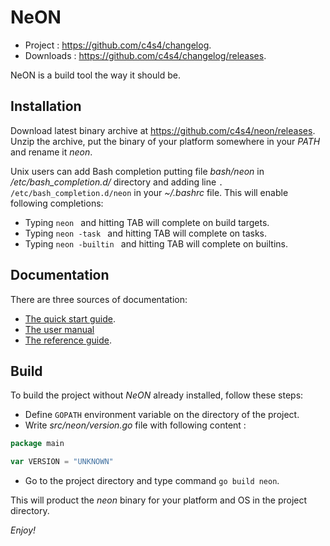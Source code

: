 NeON
====

- Project :   <https://github.com/c4s4/changelog>.
- Downloads : <https://github.com/c4s4/changelog/releases>.

NeON is a build tool the way it should be.

Installation
------------

Download latest binary archive at <https://github.com/c4s4/neon/releases>. Unzip
the archive, put the binary of your platform somewhere in your *PATH* and rename
it *neon*.

Unix users can add Bash completion putting file *bash/neon* in
*/etc/bash_completion.d/* directory and adding line
`. /etc/bash_completion.d/neon` in your *~/.bashrc* file. This will enable
following completions:

- Typing `neon ` and hitting TAB will complete on build targets.
- Typing `neon -task ` and hitting TAB will complete on tasks.
- Typing `neon -builtin ` and hitting TAB will complete on builtins.

Documentation
-------------

There are three sources of documentation:

- [The quick start guide](doc/quickstart.md).
- [The user manual](doc/usermanual.md)
- [The reference guide](doc/reference.md).

Build
-----

To build the project without *NeON* already installed, follow these steps:

- Define `GOPATH` environment variable on the directory of the project.
- Write *src/neon/version.go* file with following content :

```go
package main

var VERSION = "UNKNOWN"
```

- Go to the project directory and type command `go build neon`.

This will product the *neon* binary for your platform and OS in the project
directory.

*Enjoy!*
